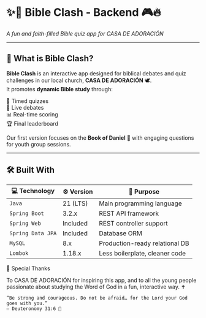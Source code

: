 # ✨📖 Bible Clash - Backend 🎮🔥  
*A fun and faith-filled Bible quiz app for CASA DE ADORACIÓN*

---

## 🙌 What is Bible Clash?

**Bible Clash** is an interactive app designed for biblical debates and quiz challenges in our local church, **CASA DE ADORACIÓN** 🕊️.  
It promotes **dynamic Bible study** through:

🎯 Timed quizzes  
💬 Live debates  
📊 Real-time scoring  
🏆 Final leaderboard  

Our first version focuses on the **Book of Daniel** 📘 with engaging questions for youth group sessions.

---

## 🛠️ Built With

| 💻 Technology       | ⚙️ Version      | 📝 Purpose                          |
|---------------------|-----------------|--------------------------------------|
| `Java`              | 21 (LTS)        | Main programming language            |
| `Spring Boot`       | 3.2.x           | REST API framework                   |
| `Spring Web`        | Included        | REST controller support              |
| `Spring Data JPA`   | Included        | Database ORM                         |
| `MySQL`             | 8.x             | Production-ready relational DB       |
| `Lombok`            | 1.18.x          | Less boilerplate, cleaner code       |


🙏 Special Thanks

To CASA DE ADORACIÓN for inspiring this app,
and to all the young people passionate about studying the Word of God in a fun, interactive way. ✝️

    “Be strong and courageous. Do not be afraid… for the Lord your God goes with you.”
    — Deuteronomy 31:6 🙌
